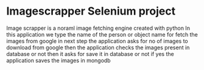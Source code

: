 # Imagescrapper Selenium project
Image scrapper is a noraml image fetching engine created with python
In this application we type the name of the person or object name for fetch the images from google
in next step the application asks for no of images to download from google
then the application checks the images present in database or not
then it asks for save it in database or not if yes the application saves the images in mongodb
